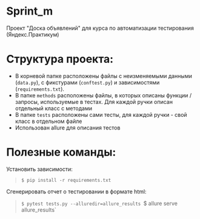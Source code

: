# Sprint_m
Проект "Доска объявлений" для курса по автоматизации тестирования (Яндекс.Практикум)

# Структура проекта:
- В корневой папке расположены файлы с неизменяемыми данными (`data.py`), с фикстурами (`conftest.py`) и зависимостями (`requirements.txt`).
- В папке `methods` расположены файлы, в которых описаны функции / запросы, используемые в тестах. Для каждой ручки описан отдельный класс с методами 
- В папке `tests` расположены сами тесты, для каждой ручки - свой класс в отдельном файле 
- Использован allure для описания тестов

# Полезные команды:
Установить зависимости:
> `$ pip install -r requirements.txt`

Сгенерировать отчет о тестировании в формате html: 
> `$ pytest tests.py --alluredir=allure_results
> `$ allure serve allure_results`
